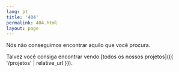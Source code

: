 ```yaml
---
lang: pt
title: '404'
permalink: 404.html
layout: page
---
```


Nós não conseguimos encontrar aquilo que você procura.

Talvez você consiga encontrar vendo [todos os nossos projetos]({{ '/projetos' | relative_url }}).
